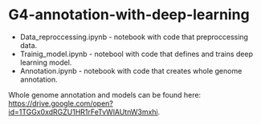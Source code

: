 # G4-annotation-with-deep-learning

- Data_reproccessing.ipynb - notebook with code that preproccessing data.
- Trainig_model.ipynb - notebool with code that defines and trains deep learning model.
- Annotation.ipynb - notebook with code that creates whole genome annotation. 


Whole genome annotation and models can be found here: https://drive.google.com/open?id=1TGGx0xdRGZU1HR1rFeTvWlAUtnW3mxhi.
